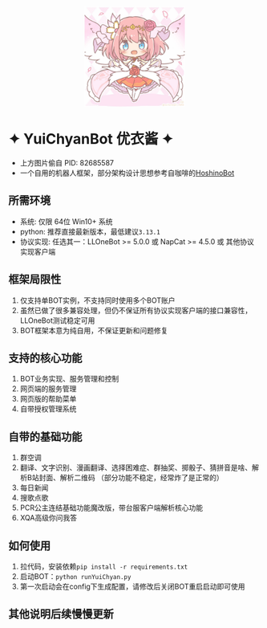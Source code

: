 <p align="center">
  <a href="https://github.com/azmiao/YuiChyanBot">
    <img src="https://raw.githubusercontent.com/azmiao/YuiChyanBot/main/yuiChyan.jpg" width="200" height="200" alt="YuiChyanBot">
  </a>
</p>

# ✦ YuiChyanBot 优衣酱 ✦

- 上方图片偷自 PID: 82685587
- 一个自用的机器人框架，部分架构设计思想参考自咖啡的[HoshinoBot](https://github.com/Ice9Coffee/HoshinoBot)

## 所需环境

- 系统: 仅限 64位 Win10+ 系统
- python: 推荐直接最新版本，最低建议`3.13.1`
- 协议实现: 任选其一：LLOneBot >= 5.0.0 或 NapCat >= 4.5.0 或 其他协议实现客户端

## 框架局限性

1. 仅支持单BOT实例，不支持同时使用多个BOT账户
2. 虽然已做了很多兼容处理，但仍不保证所有协议实现客户端的接口兼容性，LLOneBot测试稳定可用
3. BOT框架本意为纯自用，不保证更新和问题修复

## 支持的核心功能

1. BOT业务实现、服务管理和控制
2. 网页端的服务管理
3. 网页版的帮助菜单
4. 自带授权管理系统

## 自带的基础功能

1. 群空调
2. 翻译、文字识别、漫画翻译、选择困难症、群抽奖、掷骰子、猜拼音是啥、解析B站封面、解析二维码 （部分功能不稳定，经常炸了是正常的）
3. 每日新闻
4. 搜歌点歌
5. PCR公主连结基础功能魔改版，带台服客户端解析核心功能
6. XQA高级你问我答

## 如何使用

1. 拉代码，安装依赖`pip install -r requirements.txt`
2. 启动BOT：`python runYuiChyan.py`
3. 第一次启动会在config下生成配置，请修改后关闭BOT重启启动即可使用

## 其他说明后续慢慢更新
